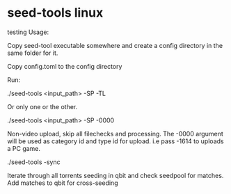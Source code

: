 # seed-tools linux
testing
Usage:

Copy seed-tool executable somewhere and create a config directory in the same folder for it.

Copy config.toml to the config directory

Run:

./seed-tools <input_path> -SP -TL

Or only one or the other.

./seed-tools <input_path> -SP -0000

Non-video upload, skip all filechecks and processing. The -0000 argument will be used as category id and type id for upload. i.e pass -1614
to uploads a PC game.

./seed-tools -sync

Iterate through all torrents seeding in qbit and check seedpool for matches. Add matches to qbit for cross-seeding
